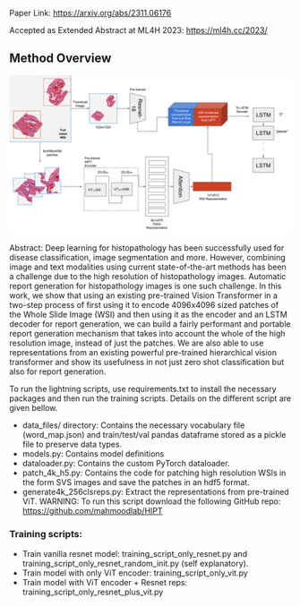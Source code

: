 Paper Link: https://arxiv.org/abs/2311.06176

Accepted as Extended Abstract at ML4H 2023: https://ml4h.cc/2023/

## Method Overview

![Method Overview](./img/ViTMethodOverviewFinal.png)

Abstract:
Deep learning for histopathology has been successfully used for disease classification, image segmentation and more. However, combining image and text modalities using current state-of-the-art methods has been a challenge due to the high resolution of histopathology images. Automatic report generation for histopathology images is one such challenge. In this work, we show that using an existing pre-trained Vision Transformer in a two-step process of first using it to encode 4096x4096 sized patches of the Whole Slide Image (WSI) and then using it as the encoder and an LSTM decoder for report generation, we can build a fairly performant and portable report generation mechanism that takes into account the whole of the high resolution image, instead of just the patches. We are also able to use representations from an existing powerful pre-trained hierarchical vision transformer and show its usefulness in not just zero shot classification but also for report generation.


To run the lightning scripts, use requirements.txt to install the necessary packages and then run the training scripts. Details on the different script are given bellow.

- data_files/ directory: Contains the necessary vocabulary file (word_map.json) and train/test/val pandas dataframe stored as a pickle file to preserve data types.
- models.py: Contains model definitions
- dataloader.py: Contains the custom PyTorch dataloader.
- patch_4k_h5.py: Contains the code for patching high resolution WSIs in the form SVS images and save the patches in an hdf5 format.
- generate4k_256clsreps.py: Extract the representations from pre-trained ViT. WARNING: To run this script download the following GitHub repo: https://github.com/mahmoodlab/HIPT


### Training scripts:

- Train vanilla resnet model: training_script_only_resnet.py and training_script_only_resnet_random_init.py (self explanatory).
- Train model with only ViT encoder: training_script_only_vit.py
- Train model with ViT encoder + Resnet reps: training_script_only_resnet_plus_vit.py